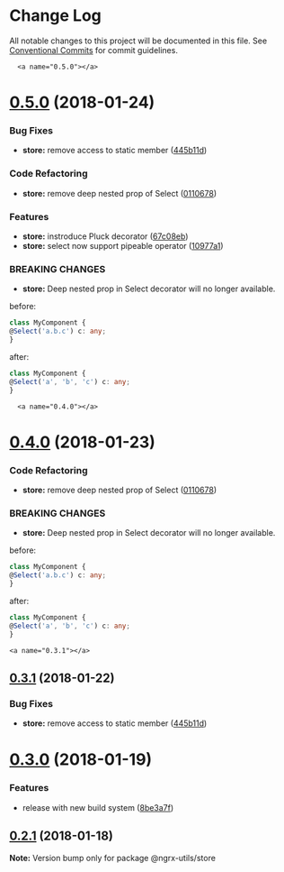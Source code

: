 # Change Log

All notable changes to this project will be documented in this file.
See [Conventional Commits](https://conventionalcommits.org) for commit guidelines.

      <a name="0.5.0"></a>
# [0.5.0](https://github.com/ngrx-utils/ngrx-utils/compare/v0.2.1...v0.5.0) (2018-01-24)


### Bug Fixes

* **store:** remove access to static member ([445b11d](https://github.com/ngrx-utils/ngrx-utils/commit/445b11d))


### Code Refactoring

* **store:** remove deep nested prop of Select ([0110678](https://github.com/ngrx-utils/ngrx-utils/commit/0110678))


### Features

* **store:** instroduce Pluck decorator ([67c08eb](https://github.com/ngrx-utils/ngrx-utils/commit/67c08eb))
* **store:** select now support pipeable operator ([10977a1](https://github.com/ngrx-utils/ngrx-utils/commit/10977a1))


### BREAKING CHANGES

* **store:** Deep nested prop in Select decorator will no longer available.

before:

```typescript
class MyComponent {
@Select('a.b.c') c: any;
}
```

after:

```typescript
class MyComponent {
@Select('a', 'b', 'c') c: any;
}
```




      <a name="0.4.0"></a>
# [0.4.0](https://github.com/ngrx-utils/ngrx-utils/compare/v0.3.1...v0.4.0) (2018-01-23)


### Code Refactoring

* **store:** remove deep nested prop of Select ([0110678](https://github.com/ngrx-utils/ngrx-utils/commit/0110678))


### BREAKING CHANGES

* **store:** Deep nested prop in Select decorator will no longer available.

before:

```typescript
class MyComponent {
@Select('a.b.c') c: any;
}
```

after:

```typescript
class MyComponent {
@Select('a', 'b', 'c') c: any;
}
```




    <a name="0.3.1"></a>
## [0.3.1](https://github.com/ngrx-utils/ngrx-utils/compare/v0.2.1...v0.3.1) (2018-01-22)


### Bug Fixes

* **store:** remove access to static member ([445b11d](https://github.com/ngrx-utils/ngrx-utils/commit/445b11d))




<a name="0.3.0"></a>
# [0.3.0](https://github.com/ngrx-utils/ngrx-utils/compare/v0.1.6...v0.3.0) (2018-01-19)


### Features

* release with new build system ([8be3a7f](https://github.com/ngrx-utils/ngrx-utils/commit/8be3a7f))




<a name="0.2.1"></a>
## [0.2.1](https://github.com/ngrx-utils/ngrx-utils/compare/v0.2.0...v0.2.1) (2018-01-18)




**Note:** Version bump only for package @ngrx-utils/store
